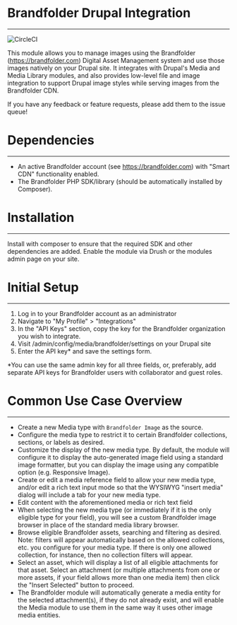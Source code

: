 # Brandfolder Drupal Integration
-------------------------------------------------------------------------------
![CircleCI](https://img.shields.io/circleci/build/github/brandfolder/integration-drupal?token=94d3945b6680f1ca5e786886ac94757e49c5136b)

This module allows you to manage images using the Brandfolder
(https://brandfolder.com) Digital Asset Management system and use those images
natively on your Drupal site. It integrates with Drupal's Media and Media
Library modules, and also provides low-level file and image integration to
support Drupal image styles while serving images from the Brandfolder CDN.

If you have any feedback or feature requests, please add them to the issue 
queue!


# Dependencies
-------------------------------------------------------------------------------
- An active Brandfolder account (see https://brandfolder.com) with "Smart CDN"
  functionality enabled.
- The Brandfolder PHP SDK/library (should be automatically installed by Composer).

# Installation
-------------------------------------------------------------------------------
Install with composer to ensure that the required SDK and other dependencies
are added. Enable the module via Drush or the modules admin page on your site.

# Initial Setup
-------------------------------------------------------------------------------
1. Log in to your Brandfolder account as an administrator
2. Navigate to "My Profile" > "Integrations"
3. In the "API Keys" section, copy the key for the Brandfolder organization you
   wish to integrate.
4. Visit /admin/config/media/brandfolder/settings on your Drupal site
5. Enter the API key* and save the settings form.

*You can use the same admin key for all three fields, or, preferably, add
separate API keys for Brandfolder users with collaborator and guest roles.

# Common Use Case Overview
-------------------------------------------------------------------------------
- Create a new Media type with `Brandfolder Image` as the source.
- Configure the media type to restrict it to certain Brandfolder collections, sections, or labels as desired.
- Customize the display of the new media type. By default, the module will configure it to display the auto-generated image field using a standard image formatter, but you can display the image using any compatible option (e.g. Responsive Image).
- Create or edit a media reference field to allow your new media type, and/or edit a rich text input mode so that the WYSIWYG "insert media" dialog will include a tab for your new media type.
- Edit content with the aforementioned media or rich text field
- When selecting the new media type (or immediately if it is the only eligible type for your field), you will see a custom Brandfolder image browser in place of the standard media library browser.
- Browse eligible Brandfolder assets, searching and filtering as desired. Note: filters will appear automatically based on the allowed collections, etc. you configure for your media type. If there is only one allowed collection, for instance, then no collection filters will appear.
- Select an asset, which will display a list of all eligible attachments for that asset. Select an attachment (or multiple attachments from one or more assets, if your field allows more than one media item) then click the "Insert Selected" button to proceed.
- The Brandfolder module will automatically generate a media entity for the selected attachment(s), if they do not already exist, and will enable the Media module to use them in the same way it uses other image media entities.
